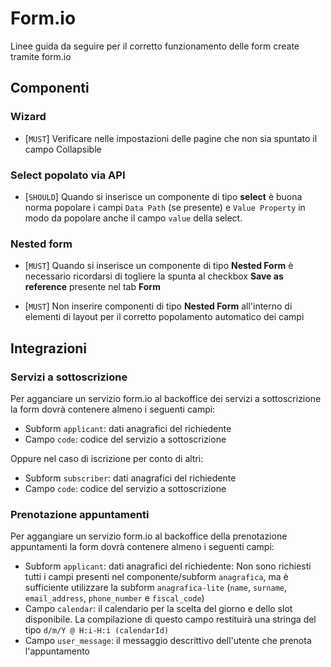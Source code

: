# Form.io

Linee guida da seguire per il corretto funzionamento delle form create tramite form.io

## Componenti

### Wizard
* [`MUST`] Verificare nelle impostazioni delle pagine che non sia spuntato il campo Collapsible

### Select popolato via API

* [`SHOULD`] Quando si inserisce un componente di tipo **select** è buona norma popolare i campi `Data Path` (se presente)
 e `Value Property` in modo da popolare anche il campo `value` della select.

### Nested form

* [`MUST`] Quando si inserisce un componente di tipo **Nested Form** è necessario ricordarsi di togliere la spunta
al checkbox **Save as reference** presente nel tab **Form**

* [`MUST`] Non inserire componenti di tipo **Nested Form** all'interno di elementi di layout per il corretto popolamento
automatico dei campi

## Integrazioni

### Servizi a sottoscrizione

Per agganciare un servizio form.io al backoffice dei servizi a sottoscrizione la form dovrà contenere almeno i seguenti campi:

* Subform `applicant`: dati anagrafici del richiedente
* Campo `code`: codice del servizio a sottoscrizione

Oppure nel caso di iscrizione per conto di altri:

* Subform `subscriber`: dati anagrafici del richiedente
* Campo `code`: codice del servizio a sottoscrizione

### Prenotazione appuntamenti

Per aggangiare un servizio form.io al backoffice della prenotazione appuntamenti la form dovrà contenere almeno i seguenti campi:

*  Subform `applicant`: dati anagrafici del richiedente: Non sono richiesti tutti i campi presenti nel componente/subform
`anagrafica`, ma è sufficiente utilizzare la subform `anagrafica-lite` (`name`, `surname`, `email_address`, `phone_number` e `fiscal_code`)
* Campo `calendar`: il calendario per la scelta del giorno e dello slot disponibile. La compilazione di questo campo restituirà una stringa del tipo
`d/m/Y @ H:i-H:i (calendarId)`
* Campo `user_message`: il messaggio descrittivo dell'utente che prenota l'appuntamento
